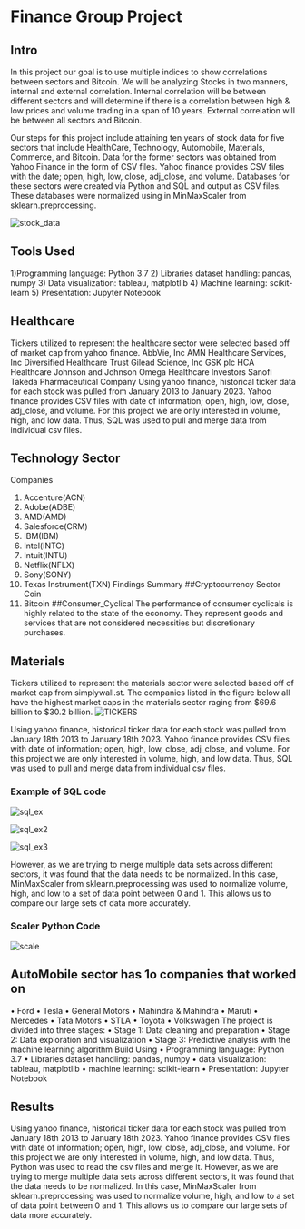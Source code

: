 # Finance Group Project
## Intro 
In this project our goal is to use multiple indices to show correlations between sectors and Bitcoin. We will be analyzing Stocks in two manners, internal and external correlation. Internal correlation will be between different sectors and will determine if there is a correlation between high & low prices and volume trading in a span of 10 years.  External correlation will be between all sectors and Bitcoin. 

Our steps for this project include attaining ten years of stock data for five sectors that include HealthCare, Technology, Automobile, Materials, Commerce, and Bitcoin. Data for the former sectors was obtained from Yahoo Finance in the form of CSV files. Yahoo finance provides CSV files with the date; open, high, low, close, adj_close, and volume.
Databases for these sectors were created via Python and SQL and output as CSV files. These databases were normalized using in MinMaxScaler from sklearn.preprocessing.


![stock_data](stock_data.png)

## Tools Used
1)Programming language: Python 3.7
2) Libraries dataset handling: pandas, numpy
3) Data visualization: tableau, matplotlib
4) Machine learning: scikit-learn
5) Presentation: Jupyter Notebook

## Healthcare
Tickers utilized to represent the healthcare sector were selected based off of market cap from yahoo finance.
AbbVie, Inc
AMN Healthcare Services, Inc
Diversified Healthcare Trust
Gilead Science, Inc
GSK plc
HCA Healthcare
Johnson and Johnson
Omega Healthcare Investors
Sanofi
Takeda Pharmaceutical Company
Using yahoo finance, historical ticker data for each stock was pulled from January 2013 to January 2023. Yahoo finance provides CSV files with date of information; open, high, low, close, adj_close, and volume. For this project we are only interested in volume, high, and low data. Thus, SQL was used to pull and merge data from individual csv files.
## Technology Sector
Companies
1.	Accenture(ACN)
2.	Adobe(ADBE)
3.	AMD(AMD)
4.	Salesforce(CRM)
5.	IBM(IBM)
6.	Intel(INTC)
7.	Intuit(INTU)
8.	Netflix(NFLX)
9.	Sony(SONY)
10.	Texas Instrument(TXN)
Findings
Summary
##Cryptocurrency Sector
Coin
1.	Bitcoin
##Consumer_Cyclical
The performance of consumer cyclicals is highly related to the state of the economy. They represent goods and services that are not considered necessities but discretionary purchases.


## Materials 
Tickers utilized to represent the materials sector were selected based off of market cap from simplywall.st. The companies listed in the figure below all have the highest market caps in the materials sector raging from $69.6 billion to $30.2 billion.
![TICKERS](TICKERS.png)

Using yahoo finance, historical ticker data for each stock was pulled from January 18th 2013 to January 18th 2023. Yahoo finance provides CSV files with date of information; open, high, low, close, adj_close, and volume. For this project we are only interested in volume, high, and low data. Thus, SQL was used to pull and merge data from individual csv files.

### Example of SQL code
![sql_ex](sql_ex.PNG)


![sql_ex2](sql_ex2.PNG)

![sql_ex3](sql_ex3.PNG)


However, as we are trying to merge multiple data sets across different sectors, it was found that the data needs to be normalized. In this case, MinMaxScaler from sklearn.preprocessing was used to normalize volume, high, and low to a set of data point between 0 and 1. This allows us to compare our large sets of data more accurately. 

### Scaler Python Code
![scale](scale.PNG)

## AutoMobile sector has 1o companies that worked on
•	Ford
•	Tesla
•	General Motors
•	Mahindra & Mahindra
•	Maruti
•	Mercedes
•	Tata Motors
•	STLA
•	Toyota
•	Volkswagen
The project is divided into three stages:
•	Stage 1: Data cleaning and preparation
•	Stage 2: Data exploration and visualization
•	Stage 3: Predictive analysis with the machine learning algorithm
Build Using
•	Programming language: Python 3.7
•	Libraries dataset handling: pandas, numpy
•	data visualization: tableau, matplotlib
•	machine learning: scikit-learn
•	Presentation: Jupyter Notebook
## Results
Using yahoo finance, historical ticker data for each stock was pulled from January 18th 2013 to January 18th 2023. Yahoo finance provides CSV files with date of information; open, high, low, close, adj_close, and volume. For this project we are only interested in volume, high, and low data. Thus, Python was used to read the csv files and merge it. 
However, as we are trying to merge multiple data sets across different sectors, it was found that the data needs to be normalized. In this case, MinMaxScaler from sklearn.preprocessing was used to normalize volume, high, and low to a set of data point between 0 and 1. This allows us to compare our large sets of data more accurately.

